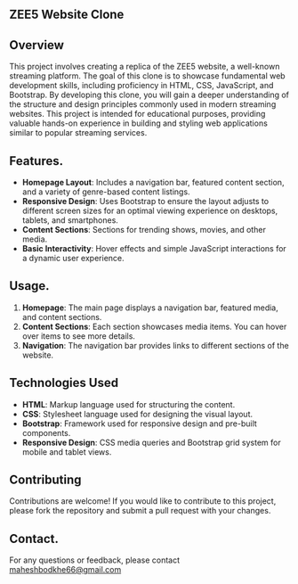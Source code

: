 ## ZEE5 Website Clone
## Overview

This project involves creating a replica of the ZEE5 website, a well-known streaming platform. The goal of this clone is to showcase fundamental web development skills, including proficiency in HTML, CSS, JavaScript, and Bootstrap. By developing this clone, you will gain a deeper understanding of the structure and design principles commonly used in modern streaming websites. This project is intended for educational purposes, providing valuable hands-on experience in building and styling web applications similar to popular streaming services.

## Features.

- **Homepage Layout**: Includes a navigation bar, featured content section, and a variety of genre-based content listings.
- **Responsive Design**: Uses Bootstrap to ensure the layout adjusts to different screen sizes for an optimal viewing experience on desktops, tablets, and smartphones.
- **Content Sections**: Sections for trending shows, movies, and other media.
- **Basic Interactivity**: Hover effects and simple JavaScript interactions for a dynamic user experience.


## Usage.

1. **Homepage**: The main page displays a navigation bar, featured media, and content sections.
2. **Content Sections**: Each section showcases media items. You can hover over items to see more details.
3. **Navigation**: The navigation bar provides links to different sections of the website.

## Technologies Used

- **HTML**: Markup language used for structuring the content.
- **CSS**: Stylesheet language used for designing the visual layout.
- **Bootstrap**: Framework used for responsive design and pre-built components.
- **Responsive Design**: CSS media queries and Bootstrap grid system for mobile and tablet views.

## Contributing

Contributions are welcome! If you would like to contribute to this project, please fork the repository and submit a pull request with your changes.


## Contact.

For any questions or feedback, please contact maheshbodkhe66@gmail.com


